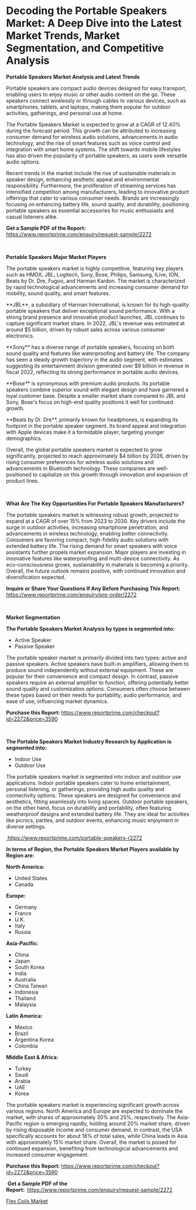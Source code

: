 <p><h1>Decoding the Portable Speakers Market: A Deep Dive into the Latest Market Trends, Market Segmentation, and Competitive Analysis</h1></p><p><strong>Portable Speakers Market Analysis and Latest Trends</strong></p>
<p><p>Portable speakers are compact audio devices designed for easy transport, enabling users to enjoy music or other audio content on the go. These speakers connect wirelessly or through cables to various devices, such as smartphones, tablets, and laptops, making them popular for outdoor activities, gatherings, and personal use at home.</p><p>The Portable Speakers Market is expected to grow at a CAGR of 12.40% during the forecast period. This growth can be attributed to increasing consumer demand for wireless audio solutions, advancements in audio technology, and the rise of smart features such as voice control and integration with smart home systems. The shift towards mobile lifestyles has also driven the popularity of portable speakers, as users seek versatile audio options.</p><p>Recent trends in the market include the rise of sustainable materials in speaker design, enhancing aesthetic appeal and environmental responsibility. Furthermore, the proliferation of streaming services has intensified competition among manufacturers, leading to innovative product offerings that cater to various consumer needs. Brands are increasingly focusing on enhancing battery life, sound quality, and durability, positioning portable speakers as essential accessories for music enthusiasts and casual listeners alike.</p></p>
<p><strong>Get a Sample PDF of the Report:&nbsp;</strong> <a href="https://www.reportprime.com/enquiry/request-sample/2272?utm_campaign=3283&utm_medium=2&utm_source=Github&utm_content=ia&utm_term=18032025&utm_id=portable-speakers">https://www.reportprime.com/enquiry/request-sample/2272</a></p>
<p>&nbsp;</p>
<p><strong>Portable Speakers Major Market Players</strong></p>
<p><p>The portable speakers market is highly competitive, featuring key players such as HMDX, JBL, Logitech, Sony, Bose, Philips, Samsung, ILive, ION, Beats by Dr. Dre, Fugoo, and Harman Kardon. The market is characterized by rapid technological advancements and increasing consumer demand for mobility, sound quality, and smart features.</p><p>**JBL**, a subsidiary of Harman International, is known for its high-quality portable speakers that deliver exceptional sound performance. With a strong brand presence and innovative product launches, JBL continues to capture significant market share. In 2022, JBL's revenue was estimated at around $5 billion, driven by robust sales across various consumer electronics.</p><p>**Sony** has a diverse range of portable speakers, focusing on both sound quality and features like waterproofing and battery life. The company has seen a steady growth trajectory in the audio segment, with estimates suggesting its entertainment division generated over $9 billion in revenue in fiscal 2022, reflecting its strong performance in portable audio devices.</p><p>**Bose** is synonymous with premium audio products. Its portable speakers combine superior sound with elegant design and have garnered a loyal customer base. Despite a smaller market share compared to JBL and Sony, Bose's focus on high-end quality positions it well for continued growth.</p><p>**Beats by Dr. Dre**, primarily known for headphones, is expanding its footprint in the portable speaker segment. Its brand appeal and integration with Apple devices make it a formidable player, targeting younger demographics.</p><p>Overall, the global portable speakers market is expected to grow significantly, projected to reach approximately $4 billion by 2026, driven by rising consumer preferences for wireless audio solutions and advancements in Bluetooth technology. These companies are well-positioned to capitalize on this growth through innovation and expansion of product lines.</p></p>
<p>&nbsp;</p>
<p><strong>What Are The Key Opportunities For Portable Speakers Manufacturers?</strong></p>
<p><p>The portable speakers market is witnessing robust growth, projected to expand at a CAGR of over 15% from 2023 to 2030. Key drivers include the surge in outdoor activities, increasing smartphone penetration, and advancements in wireless technology, enabling better connectivity. Consumers are favoring compact, high-fidelity audio solutions with extended battery life. The rising demand for smart speakers with voice assistants further propels market expansion. Major players are investing in innovative features like waterproofing and multi-device connectivity. As eco-consciousness grows, sustainability in materials is becoming a priority. Overall, the future outlook remains positive, with continued innovation and diversification expected.</p></p>
<p><strong>Inquire or Share Your Questions If Any Before Purchasing This Report:</strong> <a href="https://www.reportprime.com/enquiry/pre-order/2272?utm_campaign=3283&utm_medium=2&utm_source=Github&utm_content=ia&utm_term=18032025&utm_id=portable-speakers">https://www.reportprime.com/enquiry/pre-order/2272</a></p>
<p>&nbsp;</p>
<p><strong>Market Segmentation</strong></p>
<p><strong>The Portable Speakers Market Analysis by types is segmented into:</strong></p>
<p><ul><li>Active Speaker</li><li>Passive Speaker</li></ul></p>
<p><p>The portable speaker market is primarily divided into two types: active and passive speakers. Active speakers have built-in amplifiers, allowing them to produce sound independently without external equipment. These are popular for their convenience and compact design. In contrast, passive speakers require an external amplifier to function, offering potentially better sound quality and customization options. Consumers often choose between these types based on their needs for portability, audio performance, and ease of use, influencing market dynamics.</p></p>
<p><strong>Purchase this Report:&nbsp;</strong><a href="https://www.reportprime.com/checkout?id=2272&price=3590&utm_campaign=3283&utm_medium=2&utm_source=Github&utm_content=ia&utm_term=18032025&utm_id=portable-speakers">https://www.reportprime.com/checkout?id=2272&price=3590</a></p>
<p>&nbsp;</p>
<p><strong>The Portable Speakers Market Industry Research by Application is segmented into:</strong></p>
<p><ul><li>Indoor Use</li><li>Outdoor Use</li></ul></p>
<p><p>The portable speakers market is segmented into indoor and outdoor use applications. Indoor portable speakers cater to home entertainment, personal listening, or gatherings, providing high audio quality and connectivity options. These speakers are designed for convenience and aesthetics, fitting seamlessly into living spaces. Outdoor portable speakers, on the other hand, focus on durability and portability, often featuring weatherproof designs and extended battery life. They are ideal for activities like picnics, parties, and outdoor events, enhancing music enjoyment in diverse settings.</p></p>
<p><a href="https://www.reportprime.com/portable-speakers-r2272?utm_campaign=3283&utm_medium=2&utm_source=Github&utm_content=ia&utm_term=18032025&utm_id=portable-speakers">&nbsp;https://www.reportprime.com/portable-speakers-r2272</a></p>
<p><strong>In terms of Region, the Portable Speakers Market Players available by Region are:</strong></p>
<p>
    <p> <strong> North America: </strong>
        <ul>
            <li>United States</li>
            <li>Canada</li>
        </ul>
        </p> 
    <p> <strong> Europe: </strong>
        <ul>
            <li>Germany</li>
            <li>France</li>
            <li>U.K.</li>
            <li>Italy</li>
            <li>Russia</li>
        </ul>
        </p> 
    <p> <strong> Asia-Pacific: </strong>
        <ul>
            <li>China</li>
            <li>Japan</li>
            <li>South Korea</li>
            <li>India</li>
            <li>Australia</li>
            <li>China Taiwan</li>
            <li>Indonesia</li>
            <li>Thailand</li>
            <li>Malaysia</li>
        </ul>
        </p> 
    <p> <strong> Latin America: </strong>
        <ul>
            <li>Mexico</li>
            <li>Brazil</li>
            <li>Argentina Korea</li>
            <li>Colombia</li>
        </ul>
        </p> 
    <p> <strong> Middle East & Africa: </strong>
        <ul>
            <li>Turkey</li>
            <li>Saudi</li>
            <li>Arabia</li>
            <li>UAE</li>
            <li>Korea</li>
        </ul>
    </p>
    </p>
<p><p>The portable speakers market is experiencing significant growth across various regions. North America and Europe are expected to dominate the market, with shares of approximately 30% and 25%, respectively. The Asia-Pacific region is emerging rapidly, holding around 20% market share, driven by rising disposable income and consumer demand. In contrast, the USA specifically accounts for about 18% of total sales, while China leads in Asia with approximately 15% market share. Overall, the market is poised for continued expansion, benefiting from technological advancements and increased consumer engagement.</p></p>
<p><strong>Purchase this Report: </strong><a href="https://www.reportprime.com/checkout?id=2272&price=3590&utm_campaign=3283&utm_medium=2&utm_source=Github&utm_content=ia&utm_term=18032025&utm_id=portable-speakers">https://www.reportprime.com/checkout?id=2272&price=3590</a></p>
<p>&nbsp;<strong>Get a Sample PDF of the Report:&nbsp;&nbsp;</strong><a href="https://www.reportprime.com/enquiry/request-sample/2272?utm_campaign=3283&utm_medium=2&utm_source=Github&utm_content=ia&utm_term=18032025&utm_id=portable-speakers">https://www.reportprime.com/enquiry/request-sample/2272</a></p>
<p><strong></strong></p>
<p><p><a href="https://github.com/elceryaneik/Market-Research-Report-List-1/blob/main/flex-coils-market.md?utm_campaign=3283&utm_medium=2&utm_source=Github&utm_content=ia&utm_term=18032025&utm_id=portable-speakers">Flex Coils Market</a></p></p>
